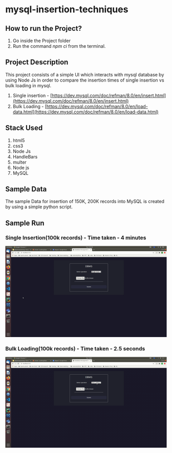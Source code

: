 # mysql-insertion-techniques

## How to run the Project?
1. Go inside the Project folder
2. Run the command *npm ci* from the terminal.

## Project Description
This project consists of a simple UI which interacts with mysql database by using Node Js in order to compare the insertion times of single insertion vs bulk loading in mysql.
1. Single insertion - [https://dev.mysql.com/doc/refman/8.0/en/insert.html](https://dev.mysql.com/doc/refman/8.0/en/insert.html)
2. Bulk Loading - [https://dev.mysql.com/doc/refman/8.0/en/load-data.html](https://dev.mysql.com/doc/refman/8.0/en/load-data.html)

## Stack Used
1. html5
2. css3
3. Node Js
4. HandleBars
5. multer
6. Node js
7. MySQL

## Sample Data
The sample Data for insertion of 150K, 200K records into MySQL is created by using a simple python script.

## Sample Run
### Single Insertion(100k records) - Time taken - 4 minutes
![Single Insertion](output-gif/1single-insertion.gif)
### Bulk Loading(100k records) - Time taken - 2.5 seconds
![Bulk Loading](output-gif/3bulk-loading.gif)
